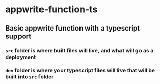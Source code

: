 # appwrite-function-ts

## Basic appwrite function with a typescript support

### `src` folder is where built files will live, and what will go as a deployment
### `dev` folder is where your typescript files will live that will be built into `src` folder
